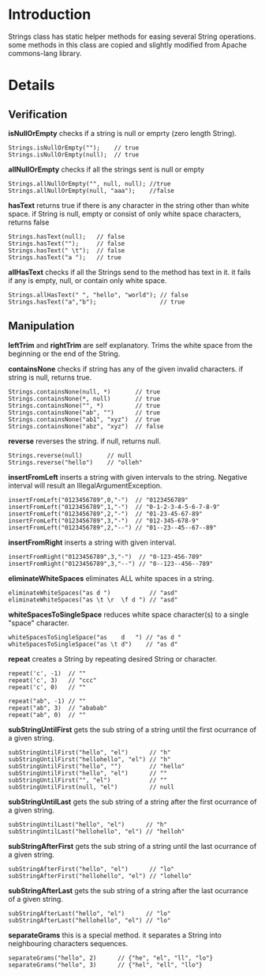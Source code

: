 # Introduction #

Strings class has static helper methods for easing several String operations. some methods in this class are copied and slightly modified from Apache commons-lang library.

# Details #

## Verification ##
**isNullOrEmpty** checks if a string is null or emprty (zero length String).
```
Strings.isNullOrEmpty("");    // true
Strings.isNullOrEmpty(null);  // true
```

**allNullOrEmpty** checks if all the strings sent is null or empty
```
Strings.allNullOrEmpty("", null, null); //true
Strings.allNullOrEmpty(null, "aaa");    //false
```

**hasText** returns true if there is any character in the string other than white space. if String is null, empty or consist of only white space characters, returns false
```
Strings.hasText(null);   // false
Strings.hasText("");     // false
Strings.hasText(" \t");  // false
Strings.hasText("a ");   // true
```

**allHasText** checks if all the Strings send to the method has text in it. it fails if any is empty, null, or contain only white space.
```
Strings.allHasText(" ", "hello", "world"); // false
Strings.hasText("a","b");                  // true
```

## Manipulation ##
**leftTrim** and **rightTrim** are self explanatory. Trims the white space from the beginning or the end of the String.

**containsNone** checks if string has any of the given invalid characters. if string is null, returns true.

```
Strings.containsNone(null, *)       // true
Strings.containsNone(*, null)       // true
Strings.containsNone("", *)         // true
Strings.containsNone("ab", "")      // true
Strings.containsNone("ab1", "xyz")  // true
Strings.containsNone("abz", "xyz")  // false
```

**reverse** reverses the string. if null, returns null.
```
Strings.reverse(null)       // null
Strings.reverse("hello")    // "olleh"
```

**insertFromLeft** inserts a string with given intervals to the string. Negative interval will result an IllegalArgumentException.
```
insertFromLeft("0123456789",0,"-")  // "0123456789"
insertFromLeft("0123456789",1,"-")  // "0-1-2-3-4-5-6-7-8-9"
insertFromLeft("0123456789",2,"-")  // "01-23-45-67-89"
insertFromLeft("0123456789",3,"-")  // "012-345-678-9"
insertFromLeft("0123456789",2,"--") // "01--23--45--67--89"
```

**insertFromRight** inserts a string with given interval.
```
insertFromRight("0123456789",3,"-")  // "0-123-456-789"
insertFromRight("0123456789",3,"--") // "0--123--456--789"
```

**eliminateWhiteSpaces** eliminates ALL white spaces in a string.
```
eliminateWhiteSpaces("as d ")           // "asd"
eliminateWhiteSpaces("as \t \r  \f d ") // "asd"
```

**whiteSpacesToSingleSpace** reduces white space character(s) to a single "space" character.

```
whiteSpacesToSingleSpace("as    d   ") // "as d "
whiteSpacesToSingleSpace("as \t d")    // "as d"
```

**repeat** creates a String by repeating desired String or character.

```
repeat('c', -1)  // ""
repeat('c', 3)   // "ccc"
repeat('c', 0)   // ""

repeat("ab", -1) // ""
repeat("ab", 3)  // "ababab"
repeat("ab", 0)  // ""
```

**subStringUntilFirst** gets the sub string of a string until the first ocurrance of a given string.

```
subStringUntilFirst("hello", "el")      // "h"
subStringUntilFirst("hellohello", "el") // "h"
subStringUntilFirst("hello", "")        // "hello"
subStringUntilFirst("hello", "el")      // ""
subStringUntilFirst("", "el")           // ""
subStringUntilFirst(null, "el")         // null
```

**subStringUntilLast** gets the sub string of a string after the first ocurrance of a given string.

```
subStringUntilLast("hello", "el")      // "h"
subStringUntilLast("hellohello", "el") // "helloh"
```

**subStringAfterFirst** gets the sub string of a string until the last ocurrance of a given string.

```
subStringAfterFirst("hello", "el")      // "lo"
subStringAfterFirst("hellohello", "el") // "lohello"
```

**subStringAfterLast** gets the sub string of a string after the last ocurrance of a given string.

```
subStringAfterLast("hello", "el")      // "lo"
subStringAfterLast("hellohello", "el") // "lo"
```

**separateGrams**  this is a special method. it separates a String into neighbouring characters sequences.

```
separateGrams("hello", 2)      // {"he", "el", "ll", "lo"}
separateGrams("hello", 3)      // {"hel", "ell", "llo"}
```